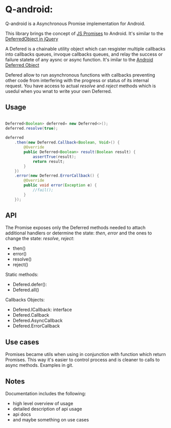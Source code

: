 # Q-android: 

Q-android is a Asynchronous Promise implementation for Android.

This library brings the concept of [JS Promises](https://developer.mozilla.org/en-US/docs/Mozilla/JavaScript_code_modules/Promise.jsm/Promise#Constructor) to Android. It's similar to the [DeferredObject in jQuery](http://api.jquery.com/category/deferred-object/)

A Defered is a chainable utility object which can resgister multiple callbacks into callbacks queues, invoque callbacks queues, and relay the success or failure statete of any aysnc or async function. It's imilar to the [Android Deferred Object](https://github.com/CodeAndMagic/android-deferred-object)

Defered allow to run asynchronous functions with callbacks preventing other code from interfering with the progress or status of its internal request. You have access to actual *resolve* and *reject* methods which is usedul when you wnat to write your own Deferred.

## Usage

```java

Deferred<Boolean> deferred= new Deferred<>();
deferred.resolve(true);
        
deferred
    .then(new Deferred.Callback<Boolean, Void>() {
        @Override
        public Deferred<Boolean> result(Boolean result) {
            assertTrue(result);
            return result;
        }
    })
    .error(new Deferred.ErrorCallback() {
        @Override
        public void error(Exception e) {
            //fail();
        }
    });
````

## API
The Promise exposes only the Deferred methods needed to attach additional handlers or determine the state: *then*, *error* and the ones to change the state: *resolve*, *reject*:
* then()
* error()
* resolve()
* reject()

Static methods:
* Defered.defer(): 
* Defered.all()

Callbacks Objects:
* Defered.ICallback: interface
* Defered.Callback
* Defered.AsyncCallback
* Defered.ErrorCallback

## Use cases
Promises became utils when using in conjunction with function which return Promises. This way it's easier to control process and is cleaner to calls to async methods. Examples in git.

## Notes
Documentation includes the following:
* high level overview of usage
* detailed description of api usage
* api docs
* and maybe something on use cases

